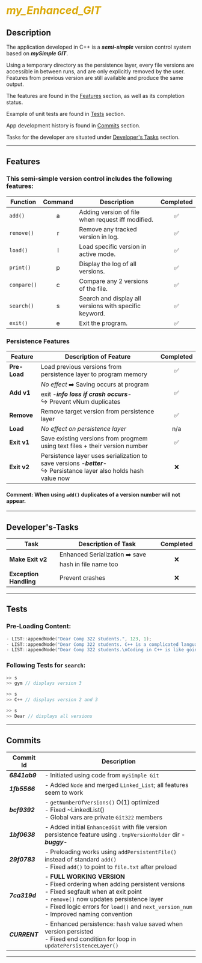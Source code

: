 # <p style="color:#DBA901"> ***my_Enhanced_GIT*** </p>

## **Description**

The application developed in C++ is a ***semi-simple*** version control system based on ***mySimple GIT***. 

Using a temporary directory as the persistence layer, every file versions are accessible in between runs, and are only explicitly removed by the user. Features from previous version are still available and produce the same output.

The features are found in the [Features](#features) section, as well as its completion status.

Example of unit tests are found in [Tests](#tests) section.

App development history is found in [Commits](#commits) section.

Tasks for the developer are situated under [Developer's Tasks](#Developer's-Tasks) section.

---
## **Features**

### This semi-simple version control includes the following features:

| Function    | Command | Description | Completed |
| ----------- | :-----: | ----------- | :----: |
| `add()`     | a       | Adding version of file when request iff modified. | ✅ |
| `remove()`  | r       | Remove any tracked version in log. | ✅ |
| `load()`    | l       | Load specific version in active mode. | ✅ |
| `print()`   | p       | Display the log of all versions. | ✅ |
| `compare()` | c       | Compare any 2 versions of the file. | ✅ |
| `search()`  | s       | Search and display all versions with specific keyword. | ✅ |
| `exit()`    | e       | Exit the program. | ✅ |
 
### Persistence Features
| Feature       | Description of Feature | Completed |
| ------------- | ---------------------- |   :----:  |  
| **Pre-Load**  | Load previous versions from persistence layer to program memory | ✅ |
| **Add v1**    | *No effect* :arrow_right: Saving occurs at program exit -***info loss if crash occurs***-<br> :arrow_right_hook: Prevent vNum duplicates | ✅ |
| **Remove**    | Remove target version from persistence layer | ✅ |
| **Load**      | *No effect on persistence layer* | n/a |
| **Exit v1**   | Save existing versions from progmem using text files + their version number| ✅ |
| **Exit v2**   | Persistence layer uses serialization to save versions -***better***- <br> :arrow_right_hook: Persistance layer also holds  hash value now  | ❌ |

#### **Comment:** When using `add()` duplicates of a version number will not appear.
---

## **Developer's-Tasks**
| Task                   | Description of Task | Completed |
| ---------------------- | ------------------- |   :----:  |
| **Make Exit v2**       | Enhanced Serialization :arrow_right: save hash in file name too | ❌ |
| **Exception Handling** | Prevent crashes | ❌ |


---
## **Tests**

### Pre-Loading Content:
``` C++
- LIST::appendNode("Dear Comp 322 students.", 123, 1);
- LIST::appendNode("Dear Comp 322 students. C++ is a complicated language.", 456, 2);
- LIST::appendNode("Dear Comp 322 students.\nCoding in C++ is like going to the gym: No pain no gain!", 789, 3);
```

### Following Tests for `search`:
```C++
>> s
>> gym // displays version 3

>> s
>> C++ // displays version 2 and 3

>> s
>> Dear // displays all versions
```

---
## **Commits**
|   Commit Id   | Description |
|   ---------   | ----------- |
| ***6841ab9*** | - Initiated using code from `mySimple Git`|
| ***1fb5566*** | - Added `Node` and merged `Linked_List`; all features seem to work |
| ***bcf9392*** | - `getNumberOfVersions()` O(1) optimized <br> - Fixed ~LinkedList() <br> - Global vars are private `Git322` members |
| ***1bf0638*** | - Added initial `EnhancedGit` with file version persistence feature using `.tmpVersionHolder` dir -***buggy***- |
| ***29f0783*** | - Preloading works using `addPersistentFile()` instead of standard `add()`  <br> - Fixed `add()` to point to `file.txt` after preload |
| ***7ca319d*** | - **FULL WORKING VERSION** <br> - Fixed ordering when adding persistent versions <br> - Fixed segfault when at exit point <br> - `remove()` now updates persistence layer <br> - Fixed logic errors for `load()` and `next_version_num` <br> - Improved naming convention |
| ***CURRENT*** | - Enhanced persistence: hash value saved when version persisted <br> - Fixed end condition for loop in `updatePersistenceLayer()` |

---